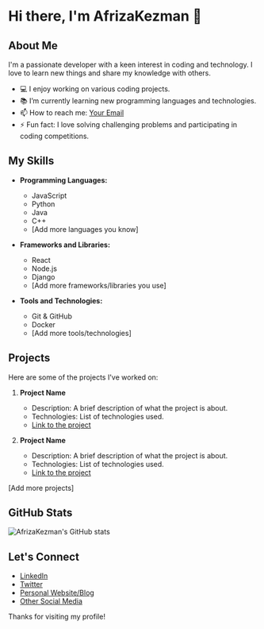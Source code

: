 # Hi there, I'm AfrizaKezman 👋

## About Me

I'm a passionate developer with a keen interest in coding and technology. I love to learn new things and share my knowledge with others.

- 💻 I enjoy working on various coding projects.
- 📚 I’m currently learning new programming languages and technologies.
- 📫 How to reach me: [Your Email](mailto:your.email@example.com)
- ⚡ Fun fact: I love solving challenging problems and participating in coding competitions.

## My Skills

- **Programming Languages:**
  - JavaScript
  - Python
  - Java
  - C++
  - [Add more languages you know]

- **Frameworks and Libraries:**
  - React
  - Node.js
  - Django
  - [Add more frameworks/libraries you use]

- **Tools and Technologies:**
  - Git & GitHub
  - Docker
  - [Add more tools/technologies]

## Projects

Here are some of the projects I've worked on:

1. **Project Name**
   - Description: A brief description of what the project is about.
   - Technologies: List of technologies used.
   - [Link to the project](#)

2. **Project Name**
   - Description: A brief description of what the project is about.
   - Technologies: List of technologies used.
   - [Link to the project](#)

[Add more projects]

## GitHub Stats

![AfrizaKezman's GitHub stats](https://github-readme-stats.vercel.app/api?username=AfrizaKezman&show_icons=true&theme=radical)

## Let's Connect

- [LinkedIn](#)
- [Twitter](#)
- [Personal Website/Blog](#)
- [Other Social Media](#)

Thanks for visiting my profile!
